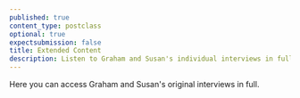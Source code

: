```yaml
---
published: true
content_type: postclass
optional: true
expectsubmission: false
title: Extended Content
description: Listen to Graham and Susan's individual interviews in full.
---
```

Here you can access Graham and Susan's original interviews in full.
